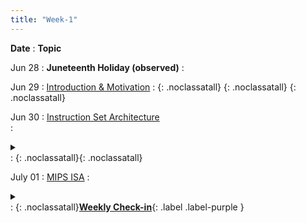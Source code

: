 ```yaml
---
title: "Week-1"
---
```


**Date**
  : **Topic**

Jun 28
: **Juneteenth Holiday (observed)**
  : [](#)

Jun 29
: [Introduction & Motivation](https://canvas.ucsd.edu/files/4731232/download?download_frd=1) 
  : [<i class="icon fas fa-file-pdf"></i>](https://canvas.ucsd.edu/files/4731232/download?download_frd=1 "slides"){: .noclassatall} [<i class="icon fas fas fa-video"></i>](https://canvas.ucsd.edu/courses/28054/external_tools/82 "video"){: .noclassatall} [<i class="icon fas fa-chalkboard-teacher"></i>](https://canvas.ucsd.edu/files/4731232/download?download_frd=1 "annotated slides"){: .noclassatall}

Jun 30
: [Instruction Set Architecture](https://canvas.ucsd.edu/files/4733454/download?download_frd=1)  
  : <details  title="recommended readings"  class="my"><summary><i class="icon fas fa-book-reader "></i></summary><span class="fs-2">Skim 2.1,2.2 Read 2.3-2.5 </span></details>
  : [<i class="icon fas fa-file-pdf"></i>](https://canvas.ucsd.edu/files/4733454/download?download_frd=1 "slides")[<i class="icon fas fas fa-video"></i>](https://canvas.ucsd.edu/courses/28054/external_tools/82 "video"){: .noclassatall}[<i class="icon fas fa-chalkboard-teacher"></i>](https://canvas.ucsd.edu/files/4734944/download?download_frd=1 "annotated slides"){: .noclassatall}
  


July 01
: [MIPS ISA](#) 
  : <details title="recommended readings" class="my"><summary><i class="icon fas fa-book-reader "></i></summary><span class="fs-2">Skim 2.10 Read 2.6-2.8,2.19 </span></details>
  : [<i class="icon fas fa-file-pdf"></i>](https://canvas.ucsd.edu/files/4737060/download?download_frd=1 "slides")[<i class="icon fas fa-chalkboard-teacher"></i>](https://canvas.ucsd.edu/files/4747118/download?download_frd=1 "annotated slides")[<i class="icon fas fas fa-video"></i>](https://canvas.ucsd.edu/courses/28054/external_tools/82 "video"){: .noclassatall}[**Weekly Check-in**](https://canvas.ucsd.edu/courses/28054/quizzes){: .label .label-purple }
  


